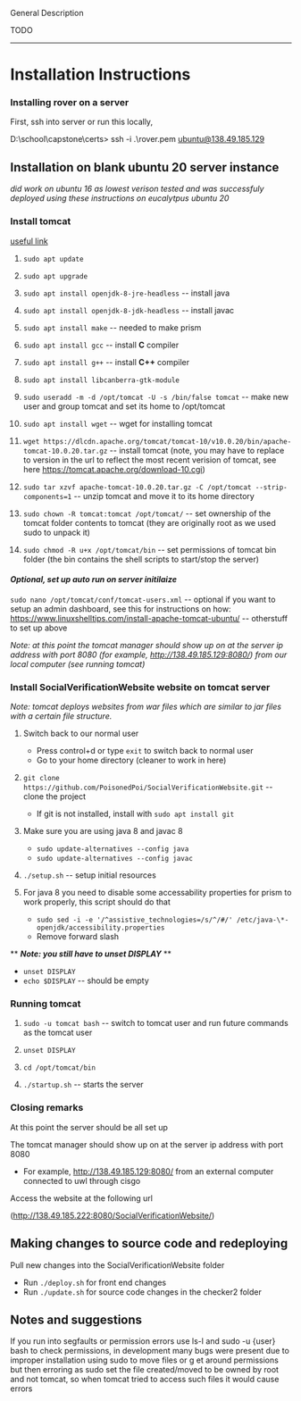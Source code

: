 General Description

TODO

---

# Installation Instructions


### Installing rover on a server

First, ssh into server or run this locally,

D:\school\capstone\certs> ssh -i .\rover.pem ubuntu@138.49.185.129

## Installation on blank ubuntu 20 server instance

*did work on ubuntu 16 as lowest verison tested and was successfuly deployed using these instructions on eucalytpus ubuntu 20*

### Install tomcat

[useful link](https://computingforgeeks.com/install-apache-tomcat-on-ubuntu-linux/#:~:text=%20Install%20Apache%20Tomcat%2010%20on%20Ubuntu%2020.04%7C18.04,Apache%20Tomcat%2010%20on%20Ubuntu%2020.04%2F18.04%20More%20)

1. `sudo apt update`

2. `sudo apt upgrade`

3. `sudo apt install openjdk-8-jre-headless` -- install java

4. `sudo apt install openjdk-8-jdk-headless` -- install javac

5. `sudo apt install make` -- needed to make prism

6. `sudo apt install gcc` -- install **C** compiler

7. `sudo apt install g++` -- install **C++** compiler

8. `sudo apt install libcanberra-gtk-module`

9. `sudo useradd -m -d /opt/tomcat -U -s /bin/false tomcat` -- make new user and group tomcat and set its home to /opt/tomcat

10. `sudo apt install wget` -- wget for installing tomcat

11. `wget https://dlcdn.apache.org/tomcat/tomcat-10/v10.0.20/bin/apache-tomcat-10.0.20.tar.gz` -- install tomcat (note, you may have to replace to version in the url to reflect the most recent verision of tomcat, see here https://tomcat.apache.org/download-10.cgi)

12. `sudo tar xzvf apache-tomcat-10.0.20.tar.gz -C /opt/tomcat --strip-components=1` -- unzip tomcat and move it to its home directory

13. `sudo chown -R tomcat:tomcat /opt/tomcat/` -- set ownership of the tomcat folder contents to tomcat (they are originally root as we used sudo to unpack it)

14. `sudo chmod -R u+x /opt/tomcat/bin` -- set permissions of tomcat bin folder (the bin contains the shell scripts to start/stop the server)

#### *Optional, set up auto run on server initilaize*
`sudo nano /opt/tomcat/conf/tomcat-users.xml` -- optional if you want to setup an admin dashboard, see this for instructions on how: https://www.linuxshelltips.com/install-apache-tomcat-ubuntu/
-- otherstuff to set up above

*Note: at this point the tomcat manager should show up on at the server ip address with port 8080 (for example, http://138.49.185.129:8080/) from our local computer (see running tomcat)*

### Install SocialVerificationWebsite website on tomcat server

*Note: tomcat deploys websites from war files which are similar to jar files with a certain file structure.*

1. Switch back to our normal user
    - Press control+d or type `exit` to switch back to normal user
    - Go to your home directory (cleaner to work in here)

2. `git clone https://github.com/PoisonedPoi/SocialVerificationWebsite.git` -- clone the project
    - If git is not installed, install with `sudo apt install git`

3. Make sure you are using java 8 and javac 8
    - `sudo update-alternatives --config java`
    - `sudo update-alternatives --config javac`

4. `./setup.sh` -- setup initial resources

5. For java 8 you need to disable some accessability properties for prism to work properly, this script should do that
    - `sudo sed -i -e '/^assistive_technologies=/s/^/#/' /etc/java-\*-openjdk/accessibility.properties`
    - Remove forward slash

\*\* ***Note: you still have to unset DISPLAY*** \*\*
- `unset DISPLAY`
- `echo $DISPLAY` -- should be empty

### Running tomcat

1. `sudo -u tomcat bash` -- switch to tomcat user and run future commands as the tomcat user

2. `unset DISPLAY`

3. `cd /opt/tomcat/bin`

4. `./startup.sh` -- starts the server

### Closing remarks

At this point the server should be all set up

The tomcat manager should show up on at the server ip address with port 8080 

- For example, http://138.49.185.129:8080/ from an external computer connected to uwl through cisgo

Access the website at the following url

(http://138.49.185.222:8080/SocialVerificationWebsite/)

## Making changes to source code and redeploying

Pull new changes into the SocialVerificationWebsite folder

- Run `./deploy.sh` for front end changes
- Run `./update.sh` for source code changes in the checker2 folder

## Notes and suggestions

If you run into segfaults or permission errors use ls-l and sudo -u {user} bash to check permissions, in development many bugs were present due to improper installation using sudo to move files or g et around permissions but then erroring as sudo set the file created/moved to be owned by root and not tomcat, so when tomcat tried to access such files it would cause errors
